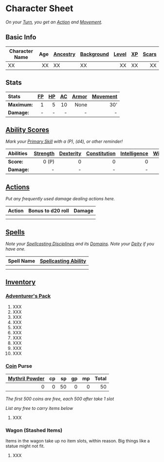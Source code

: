 # Character Sheet

*On your [Turn](../Game%20Procedures/Core%20Procedures/Turn.md), you get an [Action](../Game%20Procedures/Core%20Procedures/Action.md) and [Movement](../Game%20Procedures/Combat/Movement.md).*

## Basic Info

| Character Name | Age | [Ancestry](../Player%20Characters/Ancenstries/Ancestry.md) | [Background](../Player%20Characters/Backgrounds/Background.md) | [Level](../Player%20Characters/Derived%20Statistics/Level.md) | [XP](../Player%20Characters/Derived%20Statistics/Experience%20Points.md) | [Scars](../Player%20Characters/Derived%20Statistics/Scars.md) |
| -------------- | --: | :------------------------------------------------------------ | :---------------------------------------------------------------- | ---------------------------------------------------------------: | --------------------------------------------------------------------------: | ---------------------------------------------------------------: |
| XX             |  XX | XX                                                            | XX                                                                |                                                               XX |                                                                          XX |                                                               XX |

## Stats

| Stats        | [FP](../Player%20Characters/Derived%20Statistics/Fatigue%20Points.md) | [HP](../Player%20Characters/Derived%20Statistics/Health%20Points.md) | [AC](../Player%20Characters/Derived%20Statistics/Armor%20Class.md) | [Armor](../Items%20and%20Gear/Armor/Armor.md) | [Movement](../Game%20Procedures/Combat/Movement.md) |
| :----------- | -----------------------------------------------------------------------: | ----------------------------------------------------------------------: | --------------------------------------------------------------------: | -----------------------------------------------: | -----------------------------------------------------: |
| **Maximum:** |                                                                        1 |                                                                       5 |                                                                    10 |                                             None |                                                    30' |
| **Damage:**  |                                                                        - |                                                                       - |                                                                     - |                                                - |                                                      - |

## [Ability Scores](../Player%20Characters/The%20Ability%20Scores/Ability%20Scores.md)

*Mark your [Primary Skill](../Player%20Characters/Backgrounds/Primary%20Skill.md) with a (P), (d4), or other reminder!*

| Abilities   | [Strength](../Player%20Characters/The%20Ability%20Scores/Strength.md) | [Dexterity](../Player%20Characters/The%20Ability%20Scores/Dexterity.md) | [Constitution](../Player%20Characters/The%20Ability%20Scores/Constitution.md) | [Intelligence](../Player%20Characters/The%20Ability%20Scores/Intelligence.md) | [Wisdom](../Player%20Characters/The%20Ability%20Scores/Wisdom.md)<br> | [Charisma](../Player%20Characters/The%20Ability%20Scores/Charisma.md)<br> |
| :---------- | -----------------------------------------------------------------------: | -------------------------------------------------------------------------: | -------------------------------------------------------------------------------: | -------------------------------------------------------------------------------: | -----------------------------------------------------------------------: | ---------------------------------------------------------------------------: |
| **Score:**  |                                                                    0 (P) |                                                                          0 |                                                                                0 |                                                                                0 |                                                                        0 |                                                                            0 |
| **Damage:** |                                                                        - |                                                                          - |                                                                                - |                                                                                - |                                                                        - |                                                                            - |

## [Actions](../Game%20Procedures/Core%20Procedures/Action.md)

*Put any frequently used damage dealing actions here.*

| Action | Bonus to d20 roll | Damage |
| ------ | ----------------: | -----: |
|        |                   |        |
|        |                   |        |

## [Spells](../Magic/Spells.md)

*Note your [Spellcasting Disciplines](../Magic/Spellcasting/Spellcasting%20Disciplines/{Spellcasting%20Disciplines}.md) and its [Domains](../Magic/Spells/Spell%20Domains/{Spell%20Domains}.md)*.
*Note your [Deity](../Magic/Deities.md) if you have one.*

| Spell Name | [Spellcasting Ability](../Magic/Spellcasting/Spellcasting%20Ability.md) |
| ---------- | ----------------------------------------------------------------------------------------------------- |
|            |                                                                                                       |
|            |                                                                                                       |

## [Inventory](../Player%20Characters/Derived%20Statistics/Inventory.md)

### [Adventurer's Pack](../Items%20and%20Gear/Gear/100%20Coins/Adventurer's%20Pack.md)

1. XXX
2. XXX
3. XXX
4. XXX
5. XXX
6. XXX
7. XXX
8. XXX
9. XXX
10. XXX

### [Coin](../Resources%20for%20GMs/Economy/Coins.md) Purse

| [Mythril Powder](../Magic/Spellcasting/Mythril.md) |  cp |  sp |  gp |  mp | Total |
| ---------------------------------------: | --: | --: | --: | --: | ----: |
|                                        0 |   0 |  50 |   0 |   0 |    50 |

*The first 500 coins are free, each 500 after take 1 slot*

*List any free to carry items below*

1. XXX

### Wagon (Stashed Items)

Items in the wagon take up no item slots, within reason. Big things like a statue might not fit.

1. XXX
